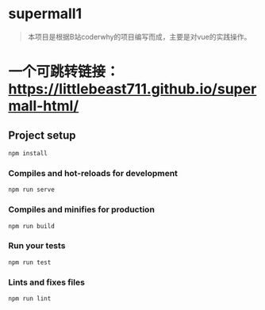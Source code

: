 # supermall1
> 本项目是根据B站coderwhy的项目编写而成，主要是对vue的实践操作。

# 一个可跳转链接：https://littlebeast711.github.io/supermall-html/
## Project setup
```
npm install
```

### Compiles and hot-reloads for development
```
npm run serve
```

### Compiles and minifies for production
```
npm run build
```

### Run your tests
```
npm run test
```

### Lints and fixes files
```
npm run lint
```
